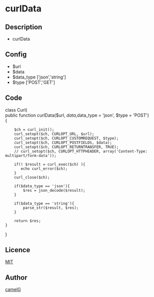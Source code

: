 # curlData    
## Description    
* curlData  
## Config  
* $url  
* $data  
* $data_type ['json','string']  
* $type ['POST','GET']  
## Code  

class Curl{  
    public function curlData($url, $data,$data_type = 'json', $type = 'POST')  
    {  
  
        $ch = curl_init();  
        curl_setopt($ch, CURLOPT_URL, $url);  
        curl_setopt($ch, CURLOPT_CUSTOMREQUEST, $type);  
        curl_setopt($ch, CURLOPT_POSTFIELDS, $data);  
        curl_setopt($ch, CURLOPT_RETURNTRANSFER, TRUE);  
        // curl_setopt($ch, CURLOPT_HTTPHEADER, array('Content-Type: multipart/form-data'));  
  
        if(! $result = curl_exec($ch) ){  
           echo curl_error($ch);  
        }  
        curl_close($ch);  
  
        if($data_type == 'json'){  
            $res = json_decode($result);  
        }  
  
        if($data_type == 'string'){  
            parse_str($result, $res);   
        }  
  
        return $res;  
    }  
  
}  
  
## Licence    
[MIT](https://github.com/tcnksm/tool/blob/master/LICENCE)    
    
## Author    
[camelG](https://github.com/camelG)  